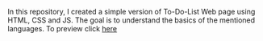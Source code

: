 In this repository, I created a simple version of To-Do-List Web page using HTML, CSS and JS. The goal is to understand the basics of the mentioned languages. To preview click [here](https://sulemaniftikhar.github.io/to-do-list/)